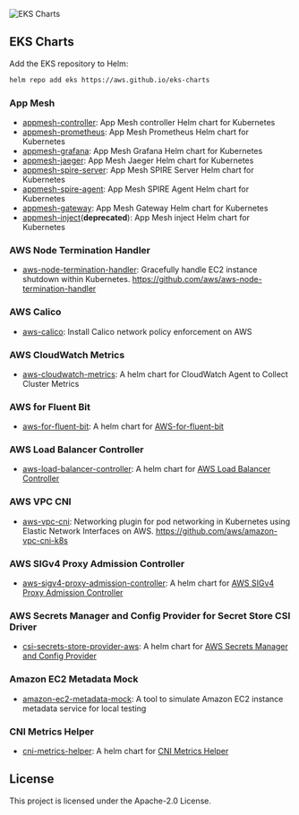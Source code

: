 ![EKS Charts](https://github.com/bwagner5/eks-charts-shadow/actions/workflows/release.yaml/badge.svg)

## EKS Charts

Add the EKS repository to Helm:

```sh
helm repo add eks https://aws.github.io/eks-charts
```

### App Mesh
* [appmesh-controller](stable/appmesh-controller): App Mesh controller Helm chart for Kubernetes
* [appmesh-prometheus](stable/appmesh-prometheus): App Mesh Prometheus Helm chart for Kubernetes
* [appmesh-grafana](stable/appmesh-grafana): App Mesh Grafana Helm chart for Kubernetes
* [appmesh-jaeger](stable/appmesh-jaeger): App Mesh Jaeger Helm chart for Kubernetes
* [appmesh-spire-server](stable/appmesh-spire-server): App Mesh SPIRE Server Helm chart for Kubernetes
* [appmesh-spire-agent](stable/appmesh-spire-agent): App Mesh SPIRE Agent Helm chart for Kubernetes
* [appmesh-gateway](stable/appmesh-gateway): App Mesh Gateway Helm chart for Kubernetes
* [appmesh-inject](stable/appmesh-inject)(**deprecated**): App Mesh inject Helm chart for Kubernetes

### AWS Node Termination Handler
* [aws-node-termination-handler](stable/aws-node-termination-handler): Gracefully handle EC2 instance shutdown within Kubernetes. https://github.com/aws/aws-node-termination-handler

### AWS Calico
* [aws-calico](stable/aws-calico): Install Calico network policy enforcement on AWS

### AWS CloudWatch Metrics
* [aws-cloudwatch-metrics](stable/aws-cloudwatch-metrics): A helm chart for CloudWatch Agent to Collect Cluster Metrics

### AWS for Fluent Bit
* [aws-for-fluent-bit](stable/aws-for-fluent-bit): A helm chart for [AWS-for-fluent-bit](https://github.com/aws/aws-for-fluent-bit)

### AWS Load Balancer Controller
* [aws-load-balancer-controller](stable/aws-load-balancer-controller): A helm chart for [AWS Load Balancer Controller](https://github.com/kubernetes-sigs/aws-load-balancer-controller)

### AWS VPC CNI
* [aws-vpc-cni](stable/aws-vpc-cni): Networking plugin for pod networking in Kubernetes using Elastic Network Interfaces on AWS. https://github.com/aws/amazon-vpc-cni-k8s

### AWS SIGv4 Proxy Admission Controller
* [aws-sigv4-proxy-admission-controller](stable/aws-sigv4-proxy-admission-controller): A helm chart for [AWS SIGv4 Proxy Admission Controller](https://github.com/aws-observability/aws-sigv4-proxy-admission-controller)

### AWS Secrets Manager and Config Provider for Secret Store CSI Driver
* [csi-secrets-store-provider-aws](stable/csi-secrets-store-provider-aws): A helm chart for [AWS Secrets Manager and Config Provider](https://github.com/aws/secrets-store-csi-driver-provider-aws)

### Amazon EC2 Metadata Mock
* [amazon-ec2-metadata-mock](stable/amazon-ec2-metadata-mock): A tool to simulate Amazon EC2 instance metadata service for local testing

### CNI Metrics Helper
* [cni-metrics-helper](stable/cni-metrics-helper): A helm chart for [CNI Metrics Helper](https://github.com/aws/amazon-vpc-cni-k8s/blob/master/cmd/cni-metrics-helper/README.md)


## License

This project is licensed under the Apache-2.0 License.
